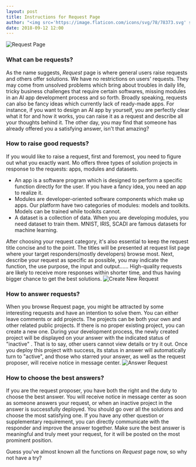 ```yaml
---
layout: post
title: Instructions for Request Page
author: "<img src='https://image.flaticon.com/icons/svg/78/78373.svg' style='height: 14px;width: 14px; margin-right: 5px; border-radius: 50%;'>Rehearsal"
date: 2018-09-12 12:00
---
```

![Request Page](https://imgbed.momodel.cn/5d1483ed97c32cc4678fa67a.jpg)
### What can be requests?
As the name suggests, _Request_ page is where general users raise requests and others offer solutions. We have no restrictions on users' requests. They may come from unsolved problems which bring about troubles in daily life, tricky business challenges that require certain softwares, missing modules in an AI app development process and so forth. 
Broadly speaking, requests can also be fancy ideas which currently lack of ready-made apps. For instance, if you want to design an AI app by yourself, you are perfectly clear what it for and how it works, you can raise it as a request and describe all your thoughts behind it. The other day, you may find that someone has already offered you a satisfying answer, isn't that amazing?
### How to raise good requests?
If you would like to raise a request, first and foremost, you need to figure out what you exactly want. Mo offers three types of solution projects in response to the requests: apps, modules and datasets. 

- An app is a software program which is designed to perform a specific function directly for the user. If you have a fancy idea, you need an app to realize it.
- Modules are developer-oriented software components which make up apps. Our platform have two categories of modules: models and toolkits. Models can be trained while toolkits cannot.
- A dataset is a collection of data. When you are developing modules, you need dataset to train them. MNIST, IRIS, SCADI are famous datasets for machine learning.

After choosing your request category, it's also essential to keep the request title concise and to the point. The titles will be presented at request list page where your target responders(mostly developers) browse most. Next, describe your request as specific as possible, you may indicate the function, the use purpose, the input and output…… High-quality requests are likely to receive more responses within shorter time, and thus having bigger chance to get the best solutions. 
![Create New Request](https://imgbed.momodel.cn/5d1483ec97c32cc4678fa679.jpg)
### How to answer requests?
When you browse Request page, you might be attracted by some interesting requests and have an intention to solve them. You can either leave comments or add projects. The projects can be both your own and other related public projects. If there is no proper existing project, you can create a new one. During your development process, the newly created project will be displayed on your answer with the indicated status of "inactive" . That is to say, other users cannot view details or try it out. Once you deploy this project with success, its status in answer will automatically turn to "active", and those who starred your answer, as well as the request proposer, will receive notice in message center. 
![Answer Request](https://imgbed.momodel.cn/5d1483ee97c32cc4678fa67b.jpg)
### How to choose the best answers?
If you are the request proposer, you have both the right and the duty to choose the best answer. You will receive notice in message center as soon as someone answers your request, or when an inactive project in the answer is successfully deployed. You should go over all the solutions and choose the most satisfying one. If you have any other question or supplementary requirement, you can directly communicate with the responder and improve the answer together. Make sure the best answer is meaningful and truly meet your request, for it will be posted on the most prominent position. 

Guess you've almost known all the functions on _Request_ page now, so why not have a try? 
